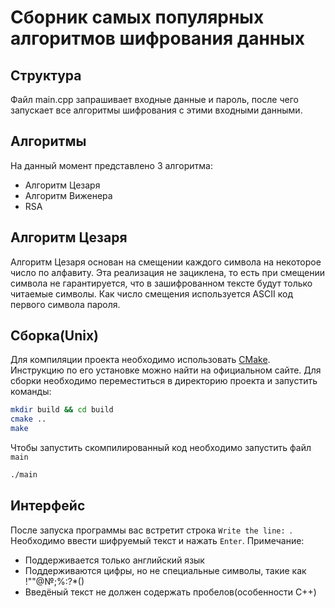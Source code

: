 # Сборник самых популярных алгоритмов шифрования данных
## Структура
Файл main.cpp запрашивает входные данные и пароль, после чего запускает все алгоритмы шифрования с этими входными данными.
## Алгоритмы
На данный момент представлено 3 алгоритма:
- Алгоритм Цезаря
- Алгоритм Виженера
- RSA
## Алгоритм Цезаря
Алгоритм Цезаря основан на смещении каждого символа на некоторое число по алфавиту. Эта реализация не зациклена, то есть при смещении символа не гарантируется, что в зашифрованном тексте будут только читаемые символы.
Как число смещения используется ASCII код первого символа пароля.
## Сборка(Unix)
Для компиляции проекта необходимо использовать [CMake](https://cmake.org/). Инструкцию по его установке можно найти на официальном сайте.
Для сборки необходимо переместиться в директорию проекта и запустить команды:
``` bash
mkdir build && cd build
cmake ..
make
```
Чтобы запустить скомпилированный код необходимо запустить файл `main`
``` bash
./main
```
## Интерфейс
После запуска программы вас встретит строка `Write the line: `. Необходимо ввести шифруемый текст и нажать `Enter`. Примечание: 
- Поддерживается только английский язык
- Поддерживаются цифры, но не специальные символы, такие как !""@№;%:?*()
- Введёный текст не должен содержать пробелов(особенности C++)

